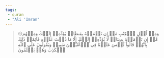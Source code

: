 ```yaml
---
tags: 
 - quran 
 - "Ali 'Imran"
---
```


> ۞وَمِنۡ أَهۡلِ ٱلۡكِتَٰبِ مَنۡ إِن تَأۡمَنۡهُ بِقِنطَارٖ يُؤَدِّهِۦٓ إِلَيۡكَ وَمِنۡهُم مَّنۡ إِن تَأۡمَنۡهُ بِدِينَارٖ لَّا يُؤَدِّهِۦٓ إِلَيۡكَ إِلَّا مَا دُمۡتَ عَلَيۡهِ قَآئِمٗاۗ ذَٰلِكَ بِأَنَّهُمۡ قَالُواْ لَيۡسَ عَلَيۡنَا فِي ٱلۡأُمِّيِّـۧنَ سَبِيلٞ وَيَقُولُونَ عَلَى ٱللَّهِ ٱلۡكَذِبَ وَهُمۡ يَعۡلَمُونَ
